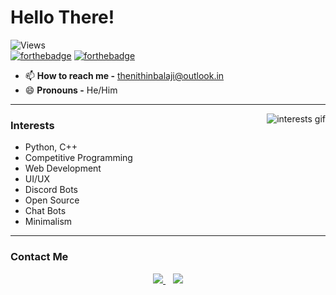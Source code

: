 # Hello There!
![Views](https://komarev.com/ghpvc/?username=thenithinbalaji&color=blue&label=PROFILE+VIEWS)  
[![forthebadge](https://forthebadge.com/images/badges/made-with-markdown.svg)](https://raw.githubusercontent.com/thenithinbalaji/thenithinbalaji/main/README.md)
[![forthebadge](https://forthebadge.com/images/badges/built-with-love.svg)](https://github.com/thenithinbalaji?tab=repositories&q=&type=&language=&sort=stargazers)

- 📫 **How to reach me -** [thenithinbalaji@outlook.in](mailto:thenithinbalaji@outlook.in)
- 😄 **Pronouns -** He/Him

---

<img alt="interests gif" src="https://user-images.githubusercontent.com/73932121/156936502-bd32a7b8-7c72-47b2-aa43-b35f5547d28f.gif" align="right"/>

### Interests
- Python, C++
- Competitive Programming
- Web Development
- UI/UX
- Discord Bots
- Open Source 
- Chat Bots
- Minimalism 
---

### Contact Me
<p align = 'center'>
 <a href = 'mailto:thenithinbalaji@outlook.in'><img src = 'https://user-images.githubusercontent.com/73932121/156936080-302b8401-fced-44ec-a759-aa17e3476991.svg'>
 </a>&nbsp;&nbsp;     
 <a href = 'https://www.linkedin.com/in/thenithinbalaji/'> <img src = 'https://user-images.githubusercontent.com/73932121/156936120-7d41b2a8-1d04-4fb4-b2db-de468965799f.svg'>
 </a>
</p>
